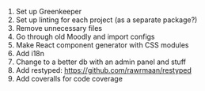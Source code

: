 1. Set up Greenkeeper
1. Set up linting for each project (as a separate package?)
1. Remove unnecessary files
1. Go through old Moodly and import configs
1. Make React component generator with CSS modules
1. Add i18n
1. Change to a better db with an admin panel and stuff
1. Add restyped: https://github.com/rawrmaan/restyped
1. Add coveralls for code coverage
